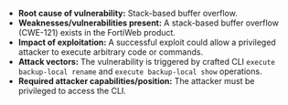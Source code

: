 - **Root cause of vulnerability:** Stack-based buffer overflow.
- **Weaknesses/vulnerabilities present:** A stack-based buffer overflow (CWE-121) exists in the FortiWeb product.
- **Impact of exploitation:** A successful exploit could allow a privileged attacker to execute arbitrary code or commands.
- **Attack vectors:** The vulnerability is triggered by crafted CLI `execute backup-local rename` and `execute backup-local show` operations.
- **Required attacker capabilities/position:** The attacker must be privileged to access the CLI.